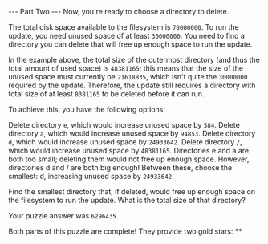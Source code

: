 --- Part Two ---
Now, you're ready to choose a directory to delete.

The total disk space available to the filesystem is `70000000`. To run the update, you need unused space of at least `30000000`. You need to find a directory you can delete that will free up enough space to run the update.

In the example above, the total size of the outermost directory (and thus the total amount of used space) is `48381165`; this means that the size of the unused space must currently be `21618835`, which isn't quite the `30000000` required by the update. Therefore, the update still requires a directory with total size of at least `8381165` to be deleted before it can run.

To achieve this, you have the following options:

Delete directory `e`, which would increase unused space by `584`.
Delete directory `a`, which would increase unused space by `94853`.
Delete directory `d`, which would increase unused space by `24933642`.
Delete directory `/`, which would increase unused space by `48381165`.
Directories e and a are both too small; deleting them would not free up enough space. However, directories d and / are both big enough! Between these, choose the smallest: d, increasing unused space by `24933642`.

Find the smallest directory that, if deleted, would free up enough space on the filesystem to run the update. What is the total size of that directory?

Your puzzle answer was `6296435`.

Both parts of this puzzle are complete! They provide two gold stars: **
